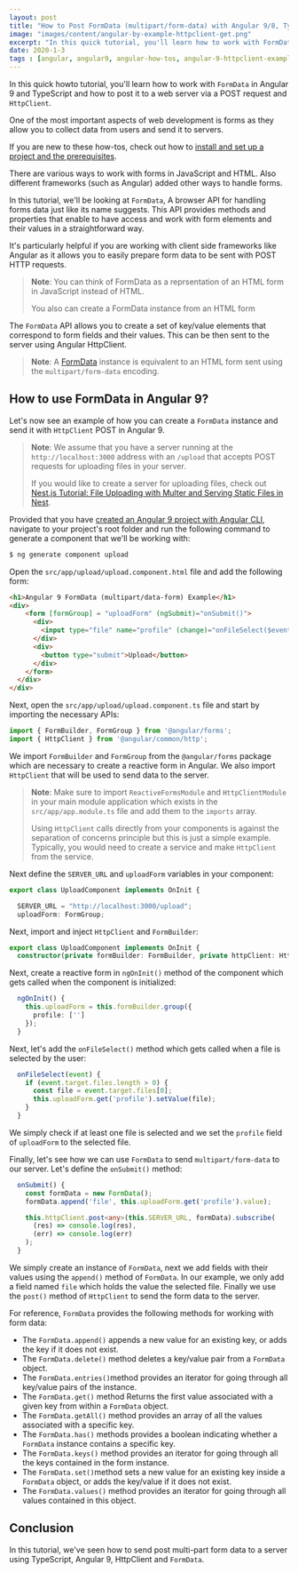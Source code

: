 ```yaml
---
layout: post
title: "How to Post FormData (multipart/form-data) with Angular 9/8, TypeScript and HttpClient"
image: "images/content/angular-by-example-httpclient-get.png"
excerpt: "In this quick tutorial, you'll learn how to work with FormData in Angular 9/8 and how to post it to a web server via a POST request and HttpClient" 
date: 2020-1-3
tags : [angular, angular9, angular-how-tos, angular-9-httpclient-examples, angular-9-formdata-examples] 
---
```



In this quick howto tutorial, you'll learn how to work with `FormData` in Angular 9 and TypeScript and how to post it to a web server via a POST request and `HttpClient`. 

One of the most important aspects of web development is forms as they allow you to collect data from users and send it to servers.

If you are new to these how-tos, check out how to [install and set up a project and the prerequisites](https://www.techiediaries.com/angular-cli-tutorial/).

There are various ways to work with forms in JavaScript and HTML. Also different frameworks (such as Angular) added other ways to handle forms. 

In this tutorial, we'll be looking at `FormData`, A browser API for handling forms data just like its name suggests. This API provides methods and properties that enable to have access and work with form elements and their values in a straightforward way.

It's particularly helpful if you are working with client side frameworks like Angular as it allows you to easily prepare form data to be sent with POST HTTP requests.
 

> **Note**: You can think of FormData as a reprsentation of an HTML form in JavaScript instead of HTML. 
>
> You also can create a FormData instance from an HTML form 


The `FormData` API allows you to create a set of key/value elements that correspond to form fields and their values. This can be then sent to the server using Angular HttpClient. 

> **Note**: A [FormData](https://www.techiediaries.com/formdata/) instance is equivalent to an HTML form sent using the `multipart/form-data` encoding. 

## How to use FormData in Angular 9?

Let's now see an example of how you can create a `FormData` instance and send it with `HttpClient` POST in Angular 9.

> **Note**: We assume that you have a server running at the `http://localhost:3000` address with an `/upload` that accepts POST requests for uploading files in your server.
>
> If you would like to create a server for uploading files, check out [Nest.js Tutorial: File Uploading with Multer and Serving Static Files in Nest](https://www.techiediaries.com/nestjs-upload-serve-static-file/).

Provided that you have [created an Angular 9 project with Angular CLI](https://www.techiediaries.com/angular-cli-tutorial/), navigate to your project's root folder and run the following command to generate a component that we'll be working with:

```bash
$ ng generate component upload
```

Open the `src/app/upload/upload.component.html` file and add the following form:

```html
<h1>Angular 9 FormData (multipart/data-form) Example</h1>
<div>
    <form [formGroup] = "uploadForm" (ngSubmit)="onSubmit()">      
      <div>
        <input type="file" name="profile" (change)="onFileSelect($event)" />
      </div>
      <div>
        <button type="submit">Upload</button>
      </div>
    </form>
  </div>
</div>
```

Next, open the `src/app/upload/upload.component.ts` file and start by importing the necessary APIs:

```ts
import { FormBuilder, FormGroup } from '@angular/forms';
import { HttpClient } from '@angular/common/http';
```

We import `FormBuilder` and `FormGroup` from the `@angular/forms` package which are necessary to create a reactive form in Angular. We also import `HttpClient` that will be used to send data to the server.

> **Note**: Make sure to import `ReactiveFormsModule` and `HttpClientModule` in your main module application which exists in the `src/app/app.module.ts` file and add them to the `imports` array.
> 
> Using `HttpClient` calls directly from your components is against the separation of concerns principle but this is just a simple example. Typically, you would need to create a service and make `HttpClient` from the service.  

Next define the `SERVER_URL` and `uploadForm` variables in your component:

```ts
export class UploadComponent implements OnInit {

  SERVER_URL = "http://localhost:3000/upload";
  uploadForm: FormGroup;  
```

Next, import and inject `HttpClient` and `FormBuilder`:

```ts
export class UploadComponent implements OnInit {
  constructor(private formBuilder: FormBuilder, private httpClient: HttpClient) { }
```



Next, create a reactive form in `ngOnInit()` method of the component which gets called when the component is initialized:

```ts
  ngOnInit() {
    this.uploadForm = this.formBuilder.group({
      profile: ['']
    });
  }
```

Next, let's add the `onFileSelect()` method which gets called when a file is selected by the user:

```ts
  onFileSelect(event) {
    if (event.target.files.length > 0) {
      const file = event.target.files[0];
      this.uploadForm.get('profile').setValue(file);
    }
  }
```

We simply check if at least one file is selected and we set the `profile` field of `uploadForm` to the selected file.

Finally, let's see how we can use `FormData` to send `multipart/form-data` to our server. Let's define the `onSubmit()` method:

```ts
  onSubmit() {
    const formData = new FormData();
    formData.append('file', this.uploadForm.get('profile').value);

    this.httpClient.post<any>(this.SERVER_URL, formData).subscribe(
      (res) => console.log(res),
      (err) => console.log(err)
    );
  }
```

We simply create an instance of `FormData`, next we add fields with their values using the `append()` method of `FormData`. In our example, we only add a field named `file` which holds the value the selected file. Finally we use the `post()` method of `HttpClient` to send the form data to the server.

For reference, `FormData` provides the following methods for working with form data:

- The `FormData.append()` appends a new value for an existing key, or adds the key if it does not exist.
- The `FormData.delete()` method deletes a key/value pair from a  `FormData`  object.
- The `FormData.entries()`method provides an iterator for going through all key/value pairs of the instance. 
- The `FormData.get()` method Returns the first value associated with a given key from within a  `FormData`  object.
- The `FormData.getAll()` method provides an array of all the values associated with a specific key.
- The `FormData.has()` methods provides a boolean indicating whether a `FormData` instance contains a specific key.
- The `FormData.keys()` method provides an iterator for going through all the keys contained in the form instance.
- The `FormData.set()`method sets a new value for an existing key inside a `FormData` object, or adds the key/value if it does not exist.
- The `FormData.values()` method provides an iterator for going through all values contained in this object.

## Conclusion

In this tutorial, we've seen how to send post multi-part form data to a server using TypeScript, Angular 9, HttpClient and `FormData`.  



 


